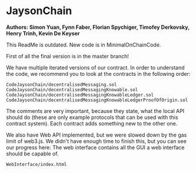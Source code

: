 JaysonChain
===========
**Authors: Simon Yuan, Fynn Faber, Florian Spychiger, Timofey Derkovsky, Henry Trinh, Kevin De Keyser**

This ReadMe is outdated. New code is in MinimalOnChainCode.

First of all the final version is in the master branch!

We have multiple iterated versions of our contract. In order to understand the code, we recommend you to look at the contracts in the following order:

```
CodeJaysonChain/decentralisedMessaging.sol
CodeJaysonChain/decentralisedMessagingKnowable.sol
CodeJaysonChain/decentralisedMessagingKnowableLedger.sol
CodeJaysonChain/decentralisedMessagingKnowableLedgerProofOfOrigin.sol
```

The comments are very important, because they state, what the local API should do (these are only example protocols that can be used with this contract system).
Each contract adds something new to the other one.

We also have Web API implemented, but we were slowed down by the gas limit of web3.js. We didn't have enough time to finish this, but you can see our progress here:
The web interface contains all the GUI a web interface should be capable of.
```
WebInterface/index.html
````
